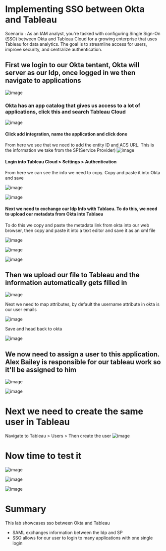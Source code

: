 # Implementing SSO between Okta and Tableau

Scenario : As an IAM analyst, you're tasked with configuring Single Sign-On (SSO) between Okta and Tableau Cloud for a growing enterprise that uses Tableau for data analytics. The goal is to streamline access for users, improve security, and centralize authentication.




## First we login to our Okta tentant, Okta will server as our Idp, once logged in we then navigate to applications
![image](https://github.com/user-attachments/assets/60890914-765d-4bd0-a797-9e97dce78b52)


### Okta has an app catalog that gives us access to a lot of applications, click this and search Tableau Cloud
![image](https://github.com/user-attachments/assets/d00b4218-73b4-44f3-944d-032eb98439ce)



#### Click add integration, name the application and click done

From here we see that we need to add the entity ID and ACS URL. This is the information we take from the SP(Service Provider)
![image](https://github.com/user-attachments/assets/4b3f7348-321a-409d-9a0a-acd3a5603495)


#### Login into Tableau Cloud > Settings > Authentication
From here we can see the info we need to copy. Copy and paste it into Okta and save

![image](https://github.com/user-attachments/assets/f3430061-591f-41e3-bb28-1a832f2e7273)


![image](https://github.com/user-attachments/assets/871a9751-46e0-4deb-bbf1-e3ead5dd5db9)


#### Next we need to exchange our Idp Info with Tablaeu. To do this, we need to upload our metadata from Okta into Tablaeu

To do this we copy and paste the metadata link from okta into our web browser, then copy and paste it into a text editor and save it as an xml file

![image](https://github.com/user-attachments/assets/108721be-b761-4f1f-95b0-42b18a28289c)

![image](https://github.com/user-attachments/assets/76739d06-c435-482f-ab89-107a807ec9fb)


![image](https://github.com/user-attachments/assets/ac24e3e4-c598-4ba2-89fd-73443bf293e4)

## Then we upload our file to Tableau and the information automatically gets filled in

![image](https://github.com/user-attachments/assets/4bd045a1-b079-4185-a955-eab72dbcbacb)


Next we need to map attributes, by default the username attribute in okta is our user emails

![image](https://github.com/user-attachments/assets/bac22fe1-c858-4c7c-a0fb-4c40b02e0c8c)



Save and head back to okta

![image](https://github.com/user-attachments/assets/fa8eebf8-c11e-4840-bbbc-e1de73c7540d)



## We now need to assign a user to this application. Alex Bailey is responsible for our tableau work so it'll be assigned to him

![image](https://github.com/user-attachments/assets/af5f7c44-7b70-4b0c-be27-4d8106ee7305)


![image](https://github.com/user-attachments/assets/0418c8b8-cb07-40f8-baec-f5395d20f302)


# Next we need to create the same user in Tableau

Navigate to Tableau > Users > Then create the user
![image](https://github.com/user-attachments/assets/6f3fe3ed-2fca-4b52-888d-c25483bf0b16)


# Now time to test it
![image](https://github.com/user-attachments/assets/4aed3db1-f40b-4110-94f6-1a240038b34e)



![image](https://github.com/user-attachments/assets/6bbad9df-ceb2-46dc-9524-16def227e2bd)


![image](https://github.com/user-attachments/assets/efc6c6b5-99c4-472f-9d52-32136f7d41bc)




# Summary

This lab showcases sso between Okta and Tableau
- SAML exchanges information between the Idp and SP
- SSO allows for our user to login to many applications with one single login


